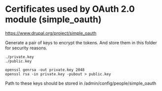 # Certificates used by OAuth 2.0 module (simple_oauth)
https://www.drupal.org/project/simple_oauth

Generate a pair of keys to encrypt the tokens. And store them in this folder for security reasons.
```
./private.key
./public.key
```
```
openssl genrsa -out private.key 2048
openssl rsa -in private.key -pubout > public.key
```

Path to these keys should be stored in /admin/config/people/simple_oauth